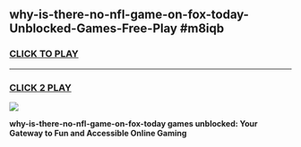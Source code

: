 
## why-is-there-no-nfl-game-on-fox-today-Unblocked-Games-Free-Play #m8iqb
<h3>
<a href="https://us.freeplayer.one?title=why-is-there-no-nfl-game-on-fox-today&ref=9M">CLICK TO PLAY</a></h3>
<hr>

<h3>
<a href="https://us.freeplayer.one?title=why-is-there-no-nfl-game-on-fox-today&ref=9M">CLICK 2 PLAY</a>
  
</h3>

<a href="https://us.freeplayer.one?title=why-is-there-no-nfl-game-on-fox-today&ref=9M"><img src="https://clearcache.store/games.png"></a>


**why-is-there-no-nfl-game-on-fox-today games unblocked: Your Gateway to Fun and Accessible Online Gaming**
